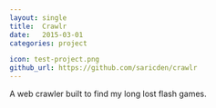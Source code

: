 ```yaml
---
layout: single
title:  Crawlr
date:   2015-03-01
categories: project

icon: test-project.png
github_url: https://github.com/saricden/crawlr
---
```


A web crawler built to find my long lost flash games.
